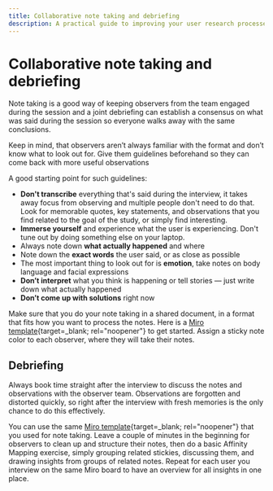 ```yaml
---
title: Collaborative note taking and debriefing
description: A practical guide to improving your user research processes.
---
```


# Collaborative note taking and debriefing

Note taking is a good way of keeping observers from the team engaged during the session and a joint debriefing can establish a consensus on what was said during the session so everyone walks away with the same conclusions.

Keep in mind, that observers aren’t always familiar with the format and don’t know what to look out for. Give them guidelines beforehand so they can come back with more useful observations

A good starting point for such guidelines:

- **Don't transcribe** everything that's said during the interview, it takes away focus from observing and multiple people don't need to do that. Look for memorable quotes, key statements, and observations that you find related to the goal of the study, or simply find interesting.
- **Immerse yourself** and experience what the user is experiencing. Don't tune out by doing something else on your laptop.
- Always note down **what actually happened** and where
- Note down the **exact words** the user said, or as close as possible
- The most important thing to look out for is **emotion**, take notes on body language and facial expressions
- **Don’t interpret** what you think is happening or tell stories — just write down what actually happened
- **Don’t come up with solutions** right now

Make sure that you do your note taking in a shared document, in a format that fits how you want to process the notes.
Here is a [Miro template](https://miro.com/app/board/uXjVOcvVHRM=/?moveToWidget=3458764514681714737&cot=14){target=_blank; rel="noopener"} to get started. Assign a sticky note color to each observer, where they will take their notes.

## Debriefing

Always book time straight after the interview to discuss the notes and observations with the observer team. Observations are forgotten and distorted quickly, so right after the interview with fresh memories is the only chance to do this effectively.

You can use the same [Miro template](https://miro.com/app/board/uXjVOcvVHRM=/?moveToWidget=3458764514681714737&cot=14){target=_blank; rel="noopener"} that you used for note taking. Leave a couple of minutes in the beginning for observers to clean up and structure their notes, then do a basic Affinity Mapping exercise, simply grouping related stickies, discussing them, and drawing insights from groups of related notes.
Repeat for each user you interview on the same Miro board to have an overview for all insights in one place.
